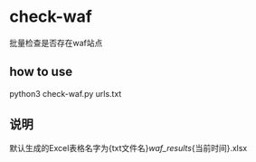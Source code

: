 # check-waf
批量检查是否存在waf站点

## how to use
python3 check-waf.py urls.txt

## 说明
默认生成的Excel表格名字为{txt文件名}_waf_results_{当前时间}.xlsx
